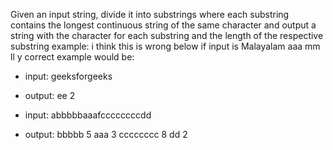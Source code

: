 ﻿Given an input string, divide it into substrings where each substring contains the 
longest continuous string of the same character and output a string with the character 
for each substring and the length of the respective substring
example: i think this is wrong below
if input is Malayalam
aaa
mm
ll
y
correct example would be:
- input: geeksforgeeks
- output: ee 2

- input: abbbbbaaafccccccccdd
- output:
bbbbb 5
aaa 3
cccccccc 8
dd 2 